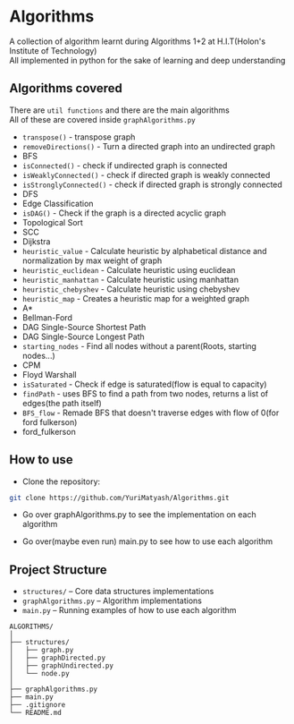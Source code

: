 # Algorithms
A collection of algorithm learnt during Algorithms 1+2 at H.I.T(Holon's Institute of Technology)<br>
All implemented in python for the sake of learning and deep understanding

## Algorithms covered

There are `util functions` and there are the main algorithms<br>
All of these are covered inside `graphAlgorithms.py`

- `transpose()`                 - transpose graph
- `removeDirections()`          - Turn a directed graph into an undirected graph
- BFS
- `isConnected()`               - check if undirected graph is connected
- `isWeaklyConnected()`         - check if directed graph is weakly connected
- `isStronglyConnected()`       - check if directed graph is strongly connected
- DFS
- Edge Classification
- `isDAG()`                     - Check if the graph is a directed acyclic graph
- Topological Sort
- SCC
- Dijkstra
- `heuristic_value`             - Calculate heuristic by alphabetical distance and normalization by max weight of graph
- `heuristic_euclidean`         - Calculate heuristic using euclidean
- `heuristic_manhattan`         - Calculate heuristic using manhattan
- `heuristic_chebyshev`         - Calculate heuristic using chebyshev
- `heuristic_map`               - Creates a heuristic map for a weighted graph
- A*
- Bellman-Ford
- DAG Single-Source Shortest Path
- DAG Single-Source Longest Path
- `starting_nodes`              - Find all nodes without a parent(Roots, starting nodes...)
- CPM
- Floyd Warshall
- `isSaturated`                 - Check if edge is saturated(flow is equal to capacity)
- `findPath`                    - uses BFS to find a path from two nodes, returns a list of edges(the path itself)
- `BFS_flow`                    - Remade BFS that doesn't traverse edges with flow of 0(for ford fulkerson)
- ford_fulkerson


## How to use

- Clone the repository:
```bash
git clone https://github.com/YuriMatyash/Algorithms.git
```

- Go over graphAlgorithms.py to see the implementation on each algorithm

- Go over(maybe even run) main.py to see how to use each algorithm

## Project Structure

- `structures/` – Core data structures implementations
- `graphAlgorithms.py` – Algorithm implementations
- `main.py` – Running examples of how to use each algorithm

```plaintext
ALGORITHMS/
│
├── structures/
│   ├── graph.py
│   ├── graphDirected.py
│   ├── graphUndirected.py
│   └── node.py
│
├── graphAlgorithms.py
├── main.py
├── .gitignore
└── README.md
```